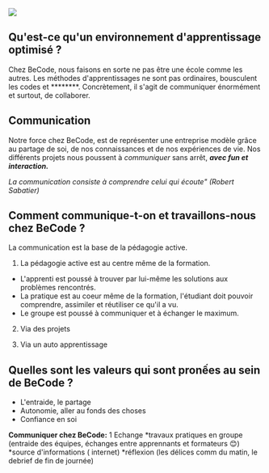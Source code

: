 ![](http://img4.hostingpics.net/pics/919449becode.gif)

## Qu'est-ce qu'un environnement d'apprentissage optimisé ?

Chez BeCode, nous faisons en sorte ne pas être une école comme les autres. Les méthodes d'apprentissages ne sont pas ordinaires, bousculent les codes et ********. Concrètement, il s'agit de communiquer énormément et surtout, de collaborer.

## Communication

Notre force chez BeCode, est de représenter une entreprise modèle grâce au partage de soi, de nos connaissances et de nos expériences de vie.
Nos différents projets nous poussent à *communiquer* sans arrêt, **_avec fun et interaction._**

_La communication consiste à comprendre celui qui écoute" (Robert Sabatier)_

## Comment communique-t-on et travaillons-nous chez BeCode ?

La communication est la base de la pédagogie active.
 
1. La pédagogie active est au centre même de la formation. 
  *  L'apprenti est poussé à trouver par lui-même les solutions aux problèmes rencontrés.
  *  La pratique est au coeur même de la formation, l'étudiant doit pouvoir comprendre, assimiler et réutiliser ce qu'il a vu.
  *  Le groupe est poussé à communiquer et à échanger le maximum.

2. Via des projets

3. Via un auto apprentissage

## Quelles sont les valeurs qui sont pronếes au sein de BeCode ?

* L'entraide, le partage 
* Autonomie, aller au fonds des choses
* Confiance en soi

**Communiquer chez BeCode:**
1 Echange
*travaux pratiques en groupe (entraide des équipes, échanges entre apprennants et formateurs :blush:) 
*source d'informations ( internet)
*réflexion (les délices comm du matin, le debrief de fin de journée)
